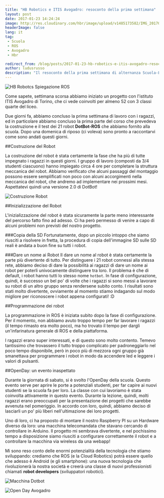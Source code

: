 ```yaml
---
title: "HB Robotics e ITIS Avogadro: resoconto della prima settimana"
layout: post
date: 2017-01-23 14:24:24
image: http://res.cloudinary.com/hbr/image/upload/v1485173582/IMG_20170118_114658-PANO_ye4xbh.jpg
headerImage: false
lang: it
tag:
 - Scuola
 - ROS
 - Avogadro
 - Hbr

redirect_from: /blog/posts/2017-01-23-hb-robotics-e-itis-avogadro-resoconto-della-prima-settmana
author: ludusrusso
description: "Il resoconto della prima settimana di alternanza Scuola-Lavoro presso la scuola ITIS Avogadro di Torino"
---
```


![HB Robotcs Spiegazione ROS](http://res.cloudinary.com/hbr/image/upload/v1485173582/IMG_20170118_114658-PANO_ye4xbh.jpg)

Come sapete, settimana scorsa abbiamo iniziato un progetto con l'istituto ITIS Avogadro di Torino, che ci vede coinvolti per almeno 52 con 3 classi quarte del liceo.

Due giorni fa, abbiamo concluso la prima settimana di lavoro con i ragazzi, ed in particolare abbiamo concluso la prima parte del corso che prevedeva la costruzione e il test dei 21 robot **DotBot-ROS** che abbiamo fornito alla scuola. Dopo una domenica di riposo (ci voleva) sono pronto a raccontarvi come sono andati questi giorni.

##Costruzione del Robot

La costruzione del robot è stata certamente la fase che ha più di tutte impegnato i ragazzi in questi giorni. I gruppo di lavoro (composti da 3/4 studenti ciascuono) hanno impiegato circa 4 ore per completare la struttura meccanica del robot. Abbiamo verificato che alcuni passaggi del montaggio possono essere semplificati non poco con alcuni accorgimenti nella meccanica del robot, che andremo ad implementare nei prossimi mesi.
Aspettatevi quindi una versione 2.0 di DotBot!

![Costruzione Robot](http://res.cloudinary.com/hbr/image/upload/v1485174212/collage-2017-01-23_xpguwt.png)

##Inizializzazione del Robot

L'inizializzazione del robot è stata sicuramente la parte meno interessante del percorso fatto fino ad adesso. Ci ha però permesso di venire a capo di alcuni problemi non previsti del nostro progetto.

###Copia della SD
Fortunatamente, dopo un piccolo intoppo che siamo riusciti a risolvere in fretta, la procedura di copia dell'immagine SD sulle SD reali è andata a buon fine su tutti i robot.

###Dare un nome ai Robot
Il dare un nome al robot è stata certamente la parte più divertente di tutto. Per distinguere i 21 robot connessi alla stessa rete, abbiamo deciso di dare la possibilità ai ragazzi di dare un nome ai robot per poterli univocamente distinguere tra loro. Il problema è che di default, i robot hanno tutti lo stesso nome `hotbot`. In fase di configurazione, quindi, è successo un bel po' di volte che i ragazzi si sono messi a lavorare su robot di un altro gruppo senza rendersene subito conto. I risultati sono stati molto divertente, ovviamente al momento stiamo indagando sul modo migliore per riconoscere i robot appena configurati! :D

##Programmazione dei robot

La programmazione in ROS è iniziata subito dopo la fase di configurazione. Per il momento, non abbiamo avuto troppo tempo per far lavorare i ragazzi (il tempo rimasto era molto poco), ma ho trovato il tempo per dargli un'infarinatura generale di ROS e della piattaforma.

I ragazzi erano super interessati, e di questo sono molto contento. Temevo tantissimo che trovassero il tutto troppo complicato per padroneggiarlo nel poco tempo disponibile, però in poco più di mezzora ogni gruppo già smanettava per programmare i robot in modo da accendere led e leggere i valori di pulsanti.

##OpenDay: un evento inaspettato

Durante la giornata di sabato, si è svolto l'OpenDay della scuola. Questo evento serve per aprire le porte a potenziali studenti, per far capire ai nuovi studenti se la scuola fa per loro. La classe con cui lavoriamo è stata coinvolta attivamente in questo evento. Durante la lezione, quindi, molti ragazzi erano preoccupati per la presentazione dei progetti che sarebbe avvenuta nel pomeriggio.
In accordo con loro, quindi, abbiamo deciso di lasciarli un po' più liberi nell'ultimazione dei loro progetti.

Uno di loro, ci ha proposto di montare il nostro Raspberry PI su un Hardware diverso da loro: una macchina telecomandata che stavano cercando di controllare in Arduino.
Il progetto mi sembrava divertente, e nel pochissimo tempo a disposizione siamo riusciti a configurare correttamente il robot e a controllare la macchina via wireless da una webapp!

Mi sono reso conto delle enormi potenzialità della tecnologia che stiamo sviluppando: crediamo che ROS (e la Cloud Robotics) potrà essere quello che adesso è Android (e gli smartphone): una nuova tecnologia che rivoluzionerà la nostra società e creerà una classe di nuovi professionisti chiamati **robot developers** (sviluppatori robotici).

![Macchina Dotbot](http://res.cloudinary.com/hbr/image/upload/v1485181164/IMG_20170121_120500_oxnih7.jpg)

![Open Day Avogadro](http://res.cloudinary.com/hbr/image/upload/v1485182225/IMG_20170121_154621_uixquu.jpg)

